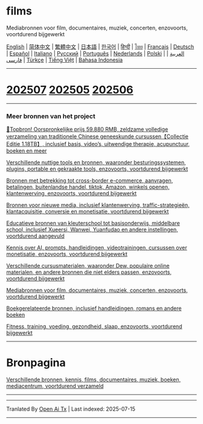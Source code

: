 # films
Mediabronnen voor film, documentaires, muziek, concerten, enzovoorts, voortdurend bijgewerkt

[English](https://openaitx.github.io/view.html?user=mswnlz&project=movies&lang=en) | [简体中文](https://openaitx.github.io/view.html?user=mswnlz&project=movies&lang=zh-CN) | [繁體中文](https://openaitx.github.io/view.html?user=mswnlz&project=movies&lang=zh-TW) | [日本語](https://openaitx.github.io/view.html?user=mswnlz&project=movies&lang=ja) | [한국어](https://openaitx.github.io/view.html?user=mswnlz&project=movies&lang=ko) | [हिन्दी](https://openaitx.github.io/view.html?user=mswnlz&project=movies&lang=hi) | [ไทย](https://openaitx.github.io/view.html?user=mswnlz&project=movies&lang=th) | [Français](https://openaitx.github.io/view.html?user=mswnlz&project=movies&lang=fr) | [Deutsch](https://openaitx.github.io/view.html?user=mswnlz&project=movies&lang=de) | [Español](https://openaitx.github.io/view.html?user=mswnlz&project=movies&lang=es) | [Italiano](https://openaitx.github.io/view.html?user=mswnlz&project=movies&lang=it) | [Русский](https://openaitx.github.io/view.html?user=mswnlz&project=movies&lang=ru) | [Português](https://openaitx.github.io/view.html?user=mswnlz&project=movies&lang=pt) | [Nederlands](https://openaitx.github.io/view.html?user=mswnlz&project=movies&lang=nl) | [Polski](https://openaitx.github.io/view.html?user=mswnlz&project=movies&lang=pl) | [العربية](https://openaitx.github.io/view.html?user=mswnlz&project=movies&lang=ar) | [فارسی](https://openaitx.github.io/view.html?user=mswnlz&project=movies&lang=fa) | [Türkçe](https://openaitx.github.io/view.html?user=mswnlz&project=movies&lang=tr) | [Tiếng Việt](https://openaitx.github.io/view.html?user=mswnlz&project=movies&lang=vi) | [Bahasa Indonesia](https://openaitx.github.io/view.html?user=mswnlz&project=movies&lang=id)








-------
# [202507](https://raw.githubusercontent.com/mswnlz/movies/main/202507.md) [202505](https://raw.githubusercontent.com/mswnlz/movies/main/202505.md) [202506](https://raw.githubusercontent.com/mswnlz/movies/main/202506.md)


---------------
### Meer bronnen van het project

[🎁Topbron! Oorspronkelijke prijs 59.880 RMB, zeldzame volledige verzameling van traditionele Chinese geneeskunde cursussen【Collectie Editie 1.18TB】, inclusief basis, video’s, uitwendige therapie, acupunctuur, boeken en meer](https://github.com/mswnlz/chinese-traditional)

[Verschillende nuttige tools en bronnen, waaronder besturingssystemen, plugins, portable en gekraakte tools, enzovoorts, voortdurend bijgewerkt](https://github.com/mswnlz/tools)


[Bronnen met betrekking tot cross-border e-commerce, aanvragen, betalingen, buitenlandse handel, tiktok, Amazon, winkels openen, klantenwerving, enzovoorts, voortdurend bijgewerkt](https://github.com/mswnlz/cross-border)

[Bronnen voor nieuwe media, inclusief klantenwerving, traffic-strategieën, klantacquisitie, conversie en monetisatie, voortdurend bijgewerkt](https://github.com/mswnlz/self-media)

[ Educatieve bronnen van kleuterschool tot basisonderwijs, middelbare school, inclusief Xueersi, Wanwei, Yuanfudao en andere instellingen, voortdurend aangevuld](https://github.com/mswnlz/edu-knowlege)

[Kennis over AI, prompts, handleidingen, videotrainingen, cursussen over monetisatie, enzovoorts, voortdurend bijgewerkt](https://github.com/mswnlz/AIknowledge)

[Verschillende cursusmaterialen, waaronder Dew, populaire online materialen, en andere bronnen die niet elders passen, enzovoorts, voortdurend bijgewerkt](https://github.com/mswnlz/curriculum)

[Mediabronnen voor film, documentaires, muziek, concerten, enzovoorts, voortdurend bijgewerkt](https://github.com/mswnlz/movies)

[Boekgerelateerde bronnen, inclusief handleidingen, romans en andere boeken](https://github.com/mswnlz/book)

[Fitness, training, voeding, gezondheid, slaap, enzovoorts, voortdurend bijgewerkt](https://github.com/mswnlz/healthy)

---------------

# Bronpagina
[Verschillende bronnen, kennis, films, documentaires, muziek, boeken, mediacentrum, voortdurend verzameld](https://github.com/mswnlz)

---------------


---

Tranlated By [Open Ai Tx](https://github.com/OpenAiTx/OpenAiTx) | Last indexed: 2025-07-15

---